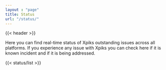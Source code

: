 ```yaml
---
layout : "page"
title: Status
url: "/status/"
---
```


{{< header >}}
<div class="row">
  <div class="small-12">
    <div class="single-post">
      <div class="post-item">
          <div class="post-content">
              <p class="status-header">Here you can find real-time status of Xpiks outstanding issues  across all platforms. If you experience any issue with Xpiks you can check here if it is known incident and if it is being addressed.</p>
              {{< status/list >}}
        </div>
      </div>
    </div>
  </div>
</div>